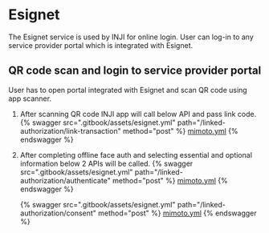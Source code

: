 # Esignet

The Esignet service is used by INJI for online login. User can log-in to any service provider portal which is integrated with Esignet.

## QR code scan and login to service provider portal
User has to open portal integrated with Esignet and scan QR code using app scanner.
1. After scanning QR code INJI app will call below API and pass link code.
   {% swagger src=".gitbook/assets/esignet.yml" path="/linked-authorization/link-transaction" method="post" %}
   [mimoto.yml](.gitbook/assets/esignet.yml)
   {% endswagger %}
2. After completing offline face auth and selecting essential and optional information below 2 APIs will be called.
   {% swagger src=".gitbook/assets/esignet.yml" path="/linked-authorization/authenticate" method="post" %}
   [mimoto.yml](.gitbook/assets/esignet.yml)
   {% endswagger %}

   {% swagger src=".gitbook/assets/esignet.yml" path="/linked-authorization/consent" method="post" %}
   [mimoto.yml](.gitbook/assets/esignet.yml)
   {% endswagger %}